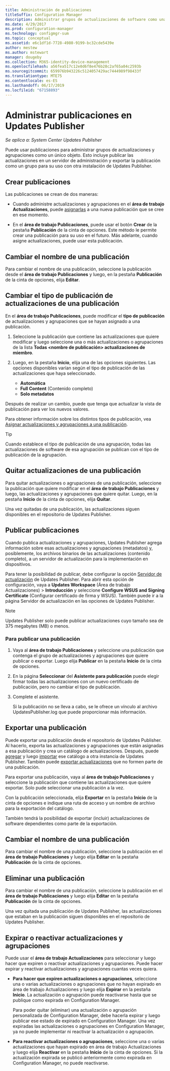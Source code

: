 ```yaml
---
title: Administración de publicaciones
titleSuffix: Configuration Manager
description: Administrar grupos de actualizaciones de software como una publicación con System Center Updates Publisher
ms.date: 4/29/2017
ms.prod: configuration-manager
ms.technology: configmgr-sum
ms.topic: conceptual
ms.assetid: e6c1df1d-7728-4980-9199-bc32cde5439e
author: mestew
ms.author: mstewart
manager: dougeby
ms.collection: M365-identity-device-management
ms.openlocfilehash: a56fea517c12e0d6f8e476b28c2af65a04c2593b
ms.sourcegitcommit: 659976b943226c5124057429ac7444989f98433f
ms.translationtype: MTE75
ms.contentlocale: es-ES
ms.lasthandoff: 06/17/2019
ms.locfileid: "67158893"
---
```

# <a name="manage-publications-in-updates-publisher"></a>Administrar publicaciones en Updates Publisher

*Se aplica a: System Center Updates Publisher*

Puede usar publicaciones para administrar grupos de actualizaciones y agrupaciones como un único objeto. Esto incluye publicar las actualizaciones en un servidor de administración y exportar la publicación como un grupo para su uso con otra instalación de Updates Publisher.

## <a name="create-publications"></a>Crear publicaciones
Las publicaciones se crean de dos maneras:

-   Cuando administre actualizaciones y agrupaciones en el **área de trabajo Actualizaciones**, puede [asignarlas](/sccm/sum/tools/manage-updates-with-updates-publisher#assign-updates-and-bundles-to-a-publication) a una nueva publicación que se cree en ese momento.

-   En el **área de trabajo Publicaciones**, puede usar el botón **Crear** de la pestaña **Publicación** de la cinta de opciones. Este método le permite crear una publicación para su uso en el futuro. Más adelante, cuando asigne actualizaciones, puede usar esta publicación.

## <a name="rename-a-publication"></a>Cambiar el nombre de una publicación
Para cambiar el nombre de una publicación, seleccione la publicación desde el **área de trabajo Publicaciones** y luego, en la pestaña **Publicación** de la cinta de opciones, elija **Editar**.

## <a name="change-the-publication-type-of-updates-in-a-publication"></a>Cambiar el tipo de publicación de actualizaciones de una publicación
En el **área de trabajo Publicaciones**, puede modificar el **tipo de publicación** de actualizaciones y agrupaciones que se hayan asignado a una publicación.

1. Seleccione la publicación que contiene las actualizaciones que quiere modificar y luego seleccione una o más actualizaciones o agrupaciones de la lista **Todas &lt;nombre de publicación> actualizaciones de miembro**.

2. Luego, en la pestaña **Inicio**, elija una de las opciones siguientes. Las opciones disponibles varían según el tipo de publicación de las actualizaciones que haya seleccionado.

   -   **Automática**
   -   **Full Content** (Contenido completo)
   -   **Solo metadatos**

Después de realizar un cambio, puede que tenga que actualizar la vista de publicación para ver los nuevos valores.

Para obtener información sobre los distintos tipos de publicación, vea [Asignar actualizaciones y agrupaciones a una publicación](/sccm/sum/tools/manage-updates-with-updates-publisher#assign-updates-and-bundles-to-a-publication).

> [!TIP]    
> Cuando establece el tipo de publicación de una agrupación, todas las actualizaciones de software de esa agrupación se publican con el tipo de publicación de la agrupación.

## <a name="remove-updates-from-a-publication"></a>Quitar actualizaciones de una publicación
Para quitar actualizaciones o agrupaciones de una publicación, seleccione la publicación que quiere modificar en el **área de trabajo Publicaciones** y luego, las actualizaciones y agrupaciones que quiere quitar. Luego, en la pestaña **Inicio** de la cinta de opciones, elija **Quitar**.

Una vez quitadas de una publicación, las actualizaciones siguen disponibles en el repositorio de Updates Publisher.

## <a name="publish-publications"></a>Publicar publicaciones
Cuando publica actualizaciones y agrupaciones, Updates Publisher agrega información sobre esas actualizaciones y agrupaciones (metadatos) y, posiblemente, los archivos binarios de las actualizaciones (contenido completo), a un servidor de actualización para la implementación en dispositivos.

Para tener la posibilidad de publicar, debe configurar la opción [Servidor de actualización](/sccm/sum/tools/updates-publisher-options#update-server) de Updates Publisher. Para abrir esta opción de configuración, vaya a **Updates Workspace** (Área de trabajo Actualizaciones) &gt; **Introducción** y seleccione **Configure WSUS and Signing Certificate** (Configurar certificado de firma y WSUS). También puede ir a la página Servidor de actualización en las opciones de Updates Publisher.

> [!NOTE]   
> Updates Publisher solo puede publicar actualizaciones cuyo tamaño sea de 375 megabytes (MB) o menos.

### <a name="to-publish-a-publication"></a>Para publicar una publicación

1. Vaya al **área de trabajo Publicaciones** y seleccione una publicación que contenga el grupo de actualizaciones y agrupaciones que quiere publicar o exportar. Luego elija **Publicar** en la pestaña **Inicio** de la cinta de opciones.

2. En la página **Seleccionar** del **Asistente para publicación** puede elegir firmar todas las actualizaciones con un nuevo certificado de publicación, pero no cambiar el tipo de publicación.

3. Complete el asistente.

   Si la publicación no se lleva a cabo, se le ofrece un vínculo al archivo UpdatesPublisher.log que puede proporcionar más información.

## <a name="export-a-publication"></a>Exportar una publicación
Puede exportar una publicación desde el repositorio de Updates Publisher. Al hacerlo, exporta las actualizaciones y agrupaciones que están asignadas a esa publicación y crea un catálogo de actualizaciones. Después, puede [agregar](/sccm/sum/tools/updates-publisher-catalogs#add-software-update-catalogs) y luego [importar](/sccm/sum/tools/updates-publisher-catalogs#import-updates) ese catálogo a otra instancia de Updates Publisher. También puede [exportar actualizaciones](/sccm/sum/tools/manage-updates-with-updates-publisher#export-updates) que no formen parte de una publicación.

Para exportar una publicación, vaya al **área de trabajo Publicaciones** y seleccione la publicación que contiene las actualizaciones que quiere exportar. Solo pude seleccionar una publicación a la vez.

Con la publicación seleccionada, elija **Exportar** en la pestaña **Inicio** de la cinta de opciones e indique una ruta de acceso y un nombre de archivo para la exportación del catálogo.

También tendrá la posibilidad de exportar (incluir) actualizaciones de software dependientes como parte de la exportación.

## <a name="rename-a-publication"></a>Cambiar el nombre de una publicación
Para cambiar el nombre de una publicación, seleccione la publicación en el **área de trabajo Publicaciones** y luego elija **Editar** en la pestaña **Publicación** de la cinta de opciones.

## <a name="delete-a-publication"></a>Eliminar una publicación
Para cambiar el nombre de una publicación, seleccione la publicación en el **área de trabajo Publicaciones** y luego elija **Editar** en la pestaña **Publicación** de la cinta de opciones.

Una vez quitada una publicación de Updates Publisher, las actualizaciones que estaban en la publicación siguen disponibles en el repositorio de Updates Publisher.

## <a name="expire-or-reactivate-updates-and-bundles"></a>Expirar o reactivar actualizaciones y agrupaciones
Puede usar el **área de trabajo Actualizaciones** para seleccionar y luego hacer que expiren o reactivar actualizaciones y agrupaciones. Puede hacer expirar y reactivar actualizaciones y agrupaciones cuantas veces quiera.

-   **Para hacer que expiren actualizaciones o agrupaciones**, seleccione una o varias actualizaciones o agrupaciones que no hayan expirado en área de trabajo Actualizaciones y luego elija **Expirar** en la pestaña **Inicio**. La actualización o agrupación puede reactivarse hasta que se publique como expirada en Configuration Manager.

    Para poder quitar (eliminar) una actualización o agrupación personalizada de Configuration Manager, debe hacerla expirar y luego publicar ese estado de expirado en Configuration Manager. Una vez expiradas las actualizaciones o agrupaciones en Configuration Manager, ya no puede implementar ni reactivar la actualización o agrupación.

-   **Para reactivar actualizaciones o agrupaciones**, seleccione una o varias actualizaciones que hayan expirado en área de trabajo Actualizaciones y luego elija **Reactivar** en la pestaña **Inicio** de la cinta de opciones. Si la actualización expirada se publicó anteriormente como expirada en Configuration Manager, no puede reactivarse.
